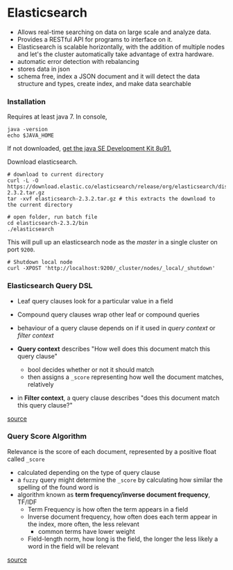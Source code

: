 # Elasticsearch
- Allows real-time searching on data on large scale and analyze data. 
- Provides a RESTful API for programs to interface on it. 
- Elasticsearch is scalable horizontally, with the addition of multiple nodes and let's the cluster automatically take advantage of extra hardware. 
- automatic error detection with rebalancing
- stores data in json
- schema free, index a JSON document and it will detect the data structure and types, create index, and make data searchable

### Installation
Requires at least java 7. In console, 
```
java -version
echo $JAVA_HOME
```

If not downloaded, [get the java SE Development Kit 8u91.](http://www.oracle.com/technetwork/java/javase/downloads/jdk8-downloads-2133151.html)

Download elasticsearch.
```
# download to current directory
curl -L -O https://download.elastic.co/elasticsearch/release/org/elasticsearch/distribution/tar/elasticsearch/2.3.2/elasticsearch-2.3.2.tar.gz 
tar -xvf elasticsearch-2.3.2.tar.gz # this extracts the download to the current directory

# open folder, run batch file
cd elasticsearch-2.3.2/bin
./elasticsearch
```

This will pull up an elasticsearch node as the *master* in a single cluster on port `9200`.

```
# Shutdown local node
curl -XPOST 'http://localhost:9200/_cluster/nodes/_local/_shutdown'
```
### Elasticsearch Query DSL
- Leaf query clauses look for a particular value in a field 
- Compound query clauses wrap other leaf or compound queries 
- behaviour of a query clause depends on if it used in *query context* or *filter context*

- **Query context** describes "How well does this document match this query clause"
  - bool decides whether or not it should match
  - then assigns a `_score` representing how well the document matches, relatively
- in **Filter context**, a query clause describes "does this document match this query clause?"

[source](https://www.elastic.co/guide/en/elasticsearch/reference/current/query-dsl.html)

### Query Score Algorithm
Relevance is the score of each document, represented by a positive float called `_score`
- calculated depending on the type of query clause
- a `fuzzy` query might determine the `_score` by calculating how similar the spelling of the found word is
- algorithm known as **term frequency/inverse document frequency**, TF/IDF
  - Term Frequency is how often the term appears in a field
  - Inverse document frequency, how often does each term appear in the index, more often, the less relevant
    - common terms have lower weight 
  - Field-length norm, how long is the field, the longer the less likely a word in the field will be relevant

[source](https://www.elastic.co/guide/en/elasticsearch/guide/current/controlling-relevance.html)
